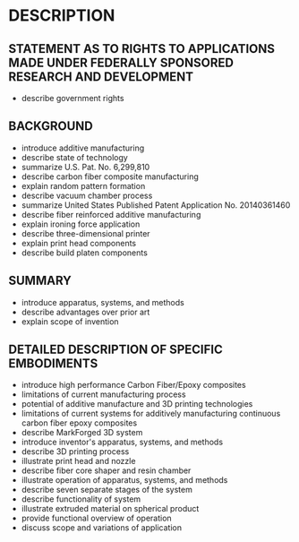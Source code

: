 # DESCRIPTION

## STATEMENT AS TO RIGHTS TO APPLICATIONS MADE UNDER FEDERALLY SPONSORED RESEARCH AND DEVELOPMENT

- describe government rights

## BACKGROUND

- introduce additive manufacturing
- describe state of technology
- summarize U.S. Pat. No. 6,299,810
- describe carbon fiber composite manufacturing
- explain random pattern formation
- describe vacuum chamber process
- summarize United States Published Patent Application No. 20140361460
- describe fiber reinforced additive manufacturing
- explain ironing force application
- describe three-dimensional printer
- explain print head components
- describe build platen components

## SUMMARY

- introduce apparatus, systems, and methods
- describe advantages over prior art
- explain scope of invention

## DETAILED DESCRIPTION OF SPECIFIC EMBODIMENTS

- introduce high performance Carbon Fiber/Epoxy composites
- limitations of current manufacturing process
- potential of additive manufacture and 3D printing technologies
- limitations of current systems for additively manufacturing continuous carbon fiber epoxy composites
- describe MarkForged 3D system
- introduce inventor's apparatus, systems, and methods
- describe 3D printing process
- illustrate print head and nozzle
- describe fiber core shaper and resin chamber
- illustrate operation of apparatus, systems, and methods
- describe seven separate stages of the system
- describe functionality of system
- illustrate extruded material on spherical product
- provide functional overview of operation
- discuss scope and variations of application

